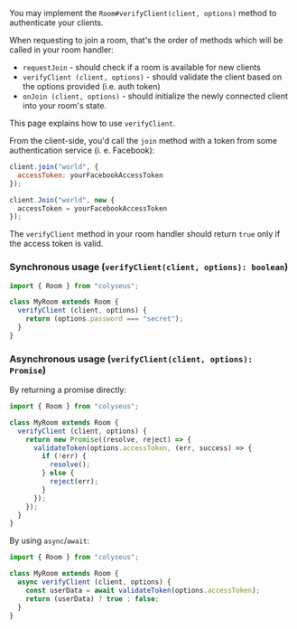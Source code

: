 You may implement the `Room#verifyClient(client, options)` method to authenticate your clients. 

When requesting to join a room, that's the order of methods which will be called in your room handler:

- `requestJoin` - should check if a room is available for new clients
- `verifyClient (client, options)` - should validate the client based on the options provided (i.e. auth token)
- `onJoin (client, options)` - should initialize the newly connected client into your room's state.

This page explains how to use `verifyClient`.

From the client-side, you'd call the `join` method with a token from some authentication service (i. e. Facebook):

```javascript fct_label="JavaScript"
client.join("world", {
  accessToken: yourFacebookAccessToken
});
```

```javascript fct_label="C#"
client.Join("world", new {
  accessToken = yourFacebookAccessToken
});
```

The `verifyClient` method in your room handler should return `true` only if the access token is valid.

### Synchronous usage (`verifyClient(client, options): boolean`)

```typescript
import { Room } from "colyseus";

class MyRoom extends Room {
  verifyClient (client, options) {
    return (options.password === "secret");
  }
}
```

### Asynchronous usage (`verifyClient(client, options): Promise`)

By returning a promise directly:

```typescript
import { Room } from "colyseus";

class MyRoom extends Room {
  verifyClient (client, options) {
    return new Promise((resolve, reject) => {
      validateToken(options.accessToken, (err, success) => {
        if (!err) { 
          resolve();
        } else {
          reject(err);
        }
      });
    });
  }
}
```

By using `async`/`await`:

```typescript
import { Room } from "colyseus";

class MyRoom extends Room {
  async verifyClient (client, options) {
    const userData = await validateToken(options.accessToken);
    return (userData) ? true : false;
  }
}
```